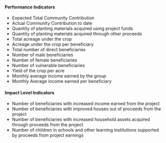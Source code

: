 #### Performance Indicators
* Expected Total Community Contribution
* Actual Community Contribution to date
* Quantity of planting materials acquired using project funds
* Quantity of planting materials acquired through other proceeds
* Total acreage under the crop
* Acreage under the crop per beneficiary
* Total number of direct beneficiaries
* Number of male beneficiaries
* Number of female  beneficiaries
* Number of vulnerable beneficiaries
* Yield of the crop per acre
* Monthly average income earned by the group
* Monthly Average income earned per beneficiary

#### Impact Level Indicators
* Number of beneficiaries with increased income earned from the project
* Number of beneficiaries with improved houses out of proceeds from the project
* Number of beneficiaries with increased household assets acquired through proceeds from the project
* Number of children in schools and other learning institutions supported by proceeds from project earnings
